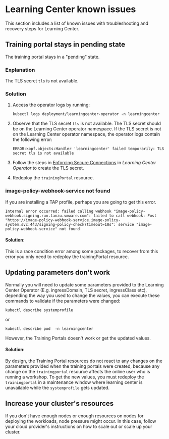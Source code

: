 # Learning Center known issues

This section includes a list of known issues with troubleshooting and recovery steps
for Learning Center.

## <a id="training-portal-pending"></a>Training portal stays in pending state

The training portal stays in a "pending" state.

### Explanation

The TLS secret `tls` is not available.

### Solution

1. Access the operator logs by running:

    ```
    kubectl logs deployment/learningcenter-operator -n learningcenter
    ```
    
1. Observe that the TLS secret `tls` is not available. The TLS secret should be on the Learning
    Center operator namespace. If the TLS secret is not on the Learning Center operator namespace,
    the operator logs contain the following error:

    ```
    ERROR:kopf.objects:Handler 'learningcenter' failed temporarily: TLS secret tls is not available
    ```

1. Follow the steps in
    [Enforcing Secure Connections](learning-center/getting-started/learning-center-operator.html#enforce-secure-connect)
    in _Learning Center Operator_ to create the TLS secret.

1. Redeploy the `trainingPortal` resource.

### <a id="img-pol-wbhk-srvc-nt-fnd"></a>image-policy-webhook-service not found

If you are installing a TAP profile, perhaps you are going to get this error.

```
Internal error occurred: failed calling webhook "image-policy-webhook.signing.run.tanzu.vmware.com": failed to call webhook: Post "https://image-policy-webhook-service.image-policy-system.svc:443/signing-policy-check?timeout=10s": service "image-policy-webhook-service" not found
```

#### Solution:
This is a race condition error among some packages, to recover from this error you only need to redeploy the trainingPortal resource.

## <a id="update-parameters"></a>Updating parameters don't work

Normally you will need to update some parameters provided to the Learning Center Operator (E.g. ingressDomain, TLS secret, ingressClass etc), depending the way you used to change the values, you can execute these commands to validate if the parameters were changed:

```
kubectl describe systemprofile
```
or
```
kubectl describe pod  -n learningcenter
```

However, the Training Portals doesn't work or get the updated values.

#### Solution:
By design, the Training Portal resources do not react to any changes on the parameters provided when the training portals were created, because any change on the `trainingportal` resource affects the online user who is running a workshop. To get the new values, you must redeploy the `trainingportal` in a maintenance window where learning center is unavailable while the `systemprofile` gets updated.

## <a id="increase-cluster-rsrcs"></a>Increase your cluster's resources

If you don't have enough nodes or enough resources on nodes for deploying the workloads, node pressure might occur.
In this case, follow your cloud provider's instructions on how to scale out or scale up your cluster.
